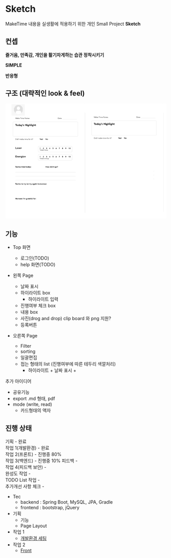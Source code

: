 # Sketch

MakeTime 내용을 실생활에 적용하기 위한 개인 Small Project **Sketch**

## 컨셉

**즐거움, 만족감, 개인을 활기차게하는 습관 정착시키기**  

**SIMPLE**

**반응형**

## 구조 (대략적인 look & feel)

![Base 골격](https://github.com/bluewow/makeTime/blob/master/assets/layout.png)

## 기능 
- Top 화면
	- 로그인(TODO)
	- help 화면(TODO)

- 왼쪽 Page
	- 날짜 표시
	- 하이라이트 box
		- 하이라이트 입력
	- 진행여부 체크 box
	- 내용 box
	- 사진(drog and drop) clip board 와 png 지원?
	- 등록버튼

- 오른쪽 Page
	- Filter
	- sorting
	- 일괄편집
	- 접는 형태의 list (진행여부에 따른 테두리 색깔처리)
		- 하이라이트 + 날짜 표시 + 

추가 아이디어 
- 공유기능
- export .md 형태, pdf
- mode (write, read)
	- 카드형태의 액자

## 진행 상태

기획 - 완료  
작업 1(개발환경) - 완료  
작업 2(프론트) - 진행중 80%  
작업 3(백엔드) -  진행중 10%
피드백 -  
작업 4(피드백 보안) -  
완성도 작업 -  
TODO List 작업 -  
추가개선 사항 체크 -  

- Tec
	- backend : Spring Boot, MySQL, JPA, Gradle
	- frontend : bootstrap, jQuery
- 기획
	- 기능
	- Page Layout
- 작업 1 
	- [개발환경 세팅](https://github.com/bluewow/makeTime/blob/master/contents/setting.md.md)
- 작업 2
	- [Front](https://github.com/bluewow/makeTime/blob/master/contents/front.md.md)

<!--stackedit_data:
eyJoaXN0b3J5IjpbLTIwOTM1ODgzNDgsMjYxNTEyNDUwLDExMz
Y3MzM4ODIsLTE3ODA0ODg2ODYsNDUyODMxOTc1LDI1NzkyODQx
MywtMTgzMDc1ODY5NywtOTYzMTE4NzU3LC0xNzMyMTc3ODIwLC
01MDcxMDM1ODYsLTQ4OTEyODM2LC0xMDgyMjE5NzAxLC00NTg1
MDkxNTMsLTYzNTIwMDk1OCwtMTY4ODU1NjU4NCwtMTQ0MTU4OT
gwNCw1MjMwMjA2NTMsMTU3MzYzMDAzOCwxODg3Nzc2MTgxLDE0
MTEzODgxNDRdfQ==
-->